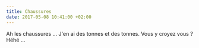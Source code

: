 ```yaml
---
title: Chaussures
date: 2017-05-08 10:41:00 +02:00
---
```


Ah les chaussures ... J'en ai des tonnes et des tonnes. Vous y croyez vous ? Héhé ...